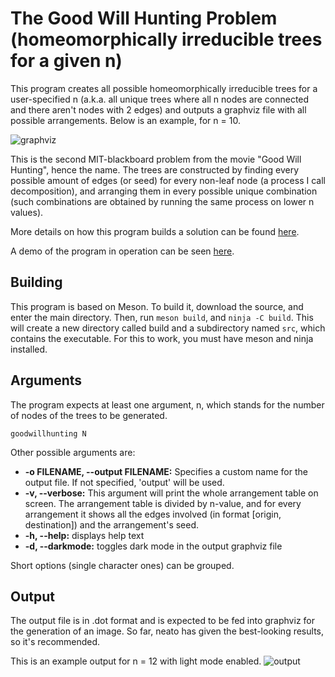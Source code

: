 # The Good Will Hunting Problem (homeomorphically irreducible trees for a given n)

This program creates all possible homeomorphically irreducible trees for a user-specified n (a.k.a. all unique trees where all n nodes are connected and there aren't nodes with 2 edges) and outputs a graphviz file with all possible arrangements. Below is an example, for n = 10.

![graphviz](https://user-images.githubusercontent.com/90468276/225737079-675dd22e-3811-4fa4-b173-23fef8861e0e.png "Homeomorphically irreducible trees for n=10")

This is the second MIT-blackboard problem from the movie "Good Will Hunting", hence the name. The trees are constructed by finding every possible amount of edges (or seed) for every non-leaf node (a process I call decomposition), and arranging them in every possible unique combination (such combinations are obtained by running the same process on lower n values).

More details on how this program builds a solution can be found [here](https://santiagoalvz.net/the-good-will-hunting-problem/).

A demo of the program in operation can be seen [here](https://youtu.be/_N6dCG2ewvg).

## Building
This program is based on Meson. To build it, download the source, and enter the main directory. Then, run `meson build`, and `ninja -C build`. This will create a new directory called build and a subdirectory named `src`, which contains the executable. For this to work, you must have meson and ninja installed.

## Arguments
The program expects at least one argument, n, which stands for the number of nodes of the trees to be generated.

`goodwillhunting N`

Other possible arguments are:
- **-o FILENAME, --output FILENAME:** Specifies a custom name for the output file. If not specified, 'output' will be used.
- **-v, --verbose:** This argument will print the whole arrangement table on screen. The arrangement table is divided by n-value, and for every arrangement it shows all the edges involved (in format [origin, destination]) and the arrangement's seed.
- **-h, --help:** displays help text
- **-d, --darkmode:** toggles dark mode in the output graphviz file

Short options (single character ones) can be grouped.

## Output
The output file is in .dot format and is expected to be fed into graphviz for the generation of an image. So far, neato has given the best-looking results, so it's recommended.

This is an example output for n = 12 with light mode enabled.
![output](https://user-images.githubusercontent.com/90468276/227835781-15960903-9e6d-40ff-90a9-243cc7deea32.png "Solution trees for n = 12")
